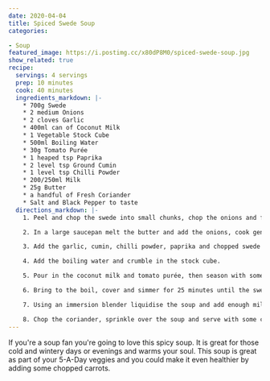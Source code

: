 ```yaml
---
date: 2020-04-04
title: Spiced Swede Soup
categories:

- Soup  
featured_image: https://i.postimg.cc/x80dP8M0/spiced-swede-soup.jpg
show_related: true
recipe:
  servings: 4 servings
  prep: 10 minutes
  cook: 40 minutes
  ingredients_markdown: |-
    * 700g Swede
    * 2 medium Onions
    * 2 cloves Garlic
    * 400ml can of Coconut Milk
    * 1 Vegetable Stock Cube
    * 500ml Boiling Water
    * 30g Tomato Purée
    * 1 heaped tsp Paprika
    * 2 level tsp Ground Cumin
    * 1 level tsp Chilli Powder
    * 200/250ml Milk
    * 25g Butter
    * a handful of Fresh Coriander
    * Salt and Black Pepper to taste
  directions_markdown: |-
    1. Peel and chop the swede into small chunks, chop the onions and finely dice the garlic.

    2. In a large saucepan melt the butter and add the onions, cook gently for 5 minutes.

    3. Add the garlic, cumin, chilli powder, paprika and chopped swede – cook for a further 2 minutes.

    4. Add the boiling water and crumble in the stock cube.

    5. Pour in the coconut milk and tomato purée, then season with some salt and black pepper.

    6. Bring to the boil, cover and simmer for 25 minutes until the swede is very tender.

    7. Using an immersion blender liquidise the soup and add enough milk until you have a nice thick consistency.

    8. Chop the coriander, sprinkle over the soup and serve with some crusty wholegrain bread.
---
```


If you're a soup fan you're going to love this spicy soup. It is great for those cold and wintery days or evenings and warms your soul. This soup is great as part of your 5-A-Day veggies and you could make it even healthier by adding some chopped carrots.
